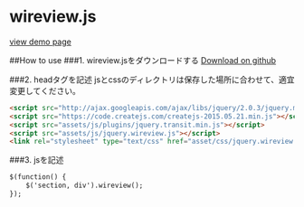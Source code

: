 wireview.js
================================

<a href="http://begoingto.jp/wireview/" target="_blank">view demo page</a>

##How to use
###1. wireview.jsをダウンロードする
<a href="">Download on github</a>

###2. headタグを記述
jsとcssのディレクトリは保存した場所に合わせて、適宜変更してください。
```html
<script src="http://ajax.googleapis.com/ajax/libs/jquery/2.0.3/jquery.min.js"></script>
<script src="https://code.createjs.com/createjs-2015.05.21.min.js"></script>
<script src="assets/js/plugins/jquery.transit.min.js"></script>
<script src="assets/js/jquery.wireview.js"></script>
<link rel="stylesheet" type="text/css" href="asset/css/jquery.wireview.css" />
```

###3. jsを記述
```html
$(function() {
	$('section, div').wireview();
});
```
